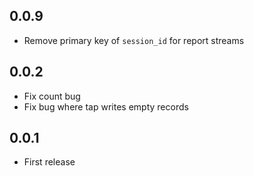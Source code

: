 ## 0.0.9

- Remove primary key of `session_id` for report streams

## 0.0.2

- Fix count bug
- Fix bug where tap writes empty records

## 0.0.1

- First release

